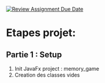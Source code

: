 [![Review Assignment Due Date](https://classroom.github.com/assets/deadline-readme-button-24ddc0f5d75046c5622901739e7c5dd533143b0c8e959d652212380cedb1ea36.svg)](https://classroom.github.com/a/IY5vZRPk)

# Etapes projet:

## Partie 1 : Setup
1. Init JavaFx project : memory_game
2. Creation des classes vides

